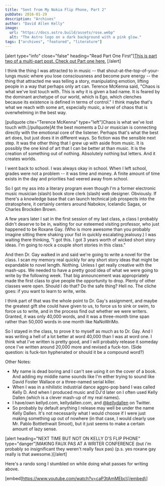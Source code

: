 ```yaml
---
title: "Sent from My Nokia Flip Phone, Part 2"
pubDate: 2016-01-29
description: "Archives"
author: "David Allen Kelly"
image:
  url: "https://docs.astro.build/assets/rose.webp"
  alt: "The Astro logo on a dark background with a pink glow."
tags: ["archives", "featured", "literature"]
---
```


\[alert type="info" close="false" heading="Read Part One First"\][This is part two of a multi-part post. Check out Part one here.](http://kellyd.com/2015/05/21/sent-from-my-nokia-flip-phone/) \[/alert\]

I think the thing I was attracted to in music -- that shout-at-the-top-of-your-lungs music where you lose consciousness and become pure energy -- the thing that attracted me was telling a story, manipulating emotion, lifting people in a way that perhaps only art can. Terence McKenna said, "Chaos is what we've lost touch with. This is why it is given a bad name. It is feared by the dominant archetype of our world, which is Ego, which clenches because its existence is defined in terms of control." I think maybe that's what we reach with some art, especially music, a level of chaos that is overwhelming in the best way.

\[pullquote cite="Terence McKenna" type="left"\]Chaos is what we've lost touch with.\[/pullquote\]At the best moments a DJ or musician is connecting directly with the emotional core of the listener. Perhaps that's what the best art does, but just does it in different ways. So fiction was the sensible next step. It was the other thing that I grew up with aside from music. It is possibly the one kind of art that I can be better at than music. It is the creation of something out of nothing. Absolutely nothing but letters. And it creates worlds.

I went back to school. I was always okay in school. When I left school, grades were not a problem -- it was time and money. A finite amount of time exists in the day and priorities had veered away from school.

So I got my ass into a literary program even though I'm a former electronic music musician (slash) book store clerk (slash) web designer. Obviously. If there's a knowledge base that can launch technical job prospects into the stratosphere, it certainly centers around Nabokov, Icelandic Sagas, or Charles Brockden Brown.

A few years later I sat in the first session of my last class, a class I probably didn't deserve to be in, waiting for our esteemed visiting professor, who just happened to be Roxane Gay. (Who is more awesome than you probably imagine sitting there shaking your fist in quickly escalating jealousy.) I was waiting there thinking, "I got this. I got 3 years worth of wicked short story ideas. I'm going to rock a couple short stories in this class."

And then Dr. Gay walked in and said we're going to write a novel for the class. I scan my memory real quickly for any short story ideas that might be expandable to novel length. Nothing. Unless I get really creative with the mash-ups. We needed to have a pretty good idea of what we were going to write by the following week. That big announcement was appropriately made the first class to give people the opportunity to drop. Plenty of other classes were open. Should I do that? Do the safe thing? Hell no. The cliche goes: if you want to learn to write, write.

I think part of that was the whole point to Dr. Gay's assignment, and maybe the greatest gift she could have given to us, to force us to sink or swim, to force us to write, and in the process find out whether we were writers. Granted, it was only 40,000 words, and it was a three-month time span rather than 50,000 words in one month like NaNoWriMo.

So I stayed in the class, to prove it to myself as much as to Dr. Gay. And I was writing a hell of a lot better at word 40,000 than I was at word one. I think what I've written is pretty good, and I will probably release it someday once I've written around 20,000 more and revised a fuck-ton. (Side question: is fuck-ton hyphenated or should it be a compound word?)

Other Notes:

- My name is dead boring and I can't see using it on the cover of a book. And adding my middle name sounds like I'm either trying to sound like David Foster Wallace or a three-named serial killer.
- When I was in a nihilistic industrial dance aggro-pop band I was called Kelly D. And when I produced music and DJ'd later on I often used Kelly Dallen (which is a clever mash-up of my real names).
- I have/own kellyd.com, kellydallen.com, and [@kellydallen](http://twitter.com/kellydallen) on Twitter.
- So probably by default anything I release may well be under the name Kelly Dallen. It's not necessarily what I would choose if I were just making something up out of nowhere (in that case, I would clearly use Mr. Pablo Bottlethwait Smoot), but it just seems to make a certain amount of lazy sense.

\[alert heading="NEXT TIME BUT NOT ON KELLY D'S FLIP PHONE" type="danger"\]MAKING FAUX PAS AT A WRITER CONFERENCE (but i'm probably so insignificant they weren't really faux pas) (p.s. yes roxane gay really is that awesome.)\[/alert\]

Here's a rando song I stumbled on while doing what passes for writing above.

\[embed\]https://www.youtube.com/watch?v=caP3tAmMEbc\[/embed\]
